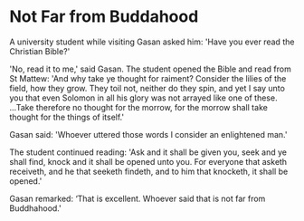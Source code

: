 # Not Far from Buddahood

A university student while visiting Gasan asked him: 'Have you ever read the Christian Bible?'

'No, read it to me,' said Gasan. The student opened the Bible and read from St Mattew: 'And why take ye thought for raiment? Consider the lilies of the field, how they grow. They toil not, neither do they spin, and yet I say unto you that even Solomon in all his glory was not arrayed like one of these. ...Take therefore no thought for the morrow, for the morrow shall take thought for the things of itself.'

Gasan said: 'Whoever uttered those words I consider an enlightened man.'

The student continued reading: 'Ask and it shall be given you, seek and ye shall find, knock and it shall be opened unto you. For everyone that asketh receiveth, and he that seeketh findeth, and to him that knocketh, it shall be opened.'

Gasan remarked: ‘That is excellent. Whoever said that is not far from Buddhahood.'
